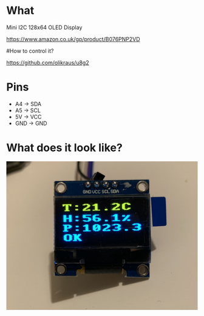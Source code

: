 # What

Mini I2C 128x64 OLED Display

https://www.amazon.co.uk/gp/product/B076PNP2VD

#How to control it? 

https://github.com/olikraus/u8g2

# Pins

* A4 -> SDA
* A5 -> SCL
* 5V -> VCC
* GND -> GND

# What does it look like?

<img src=".\Image.jpg">

